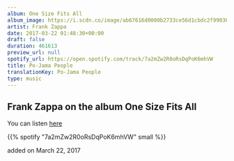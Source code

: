 ```yaml
---
album: One Size Fits All
album_image: https://i.scdn.co/image/ab67616d0000b2733ce56d1cbdc2f99036160b94
artist: Frank Zappa
date: 2017-03-22 01:48:30+00:00
draft: false
duration: 461613
preview_url: null
spotify_url: https://open.spotify.com/track/7a2mZw2R0oRsDqPoK6mhVW
title: Po-Jama People
translationKey: Po-Jama People
type: music
---
```


## Frank Zappa on the album One Size Fits All

You can listen [here](https://open.spotify.com/track/7a2mZw2R0oRsDqPoK6mhVW)

{{% spotify "7a2mZw2R0oRsDqPoK6mhVW" small %}}

added on March 22, 2017